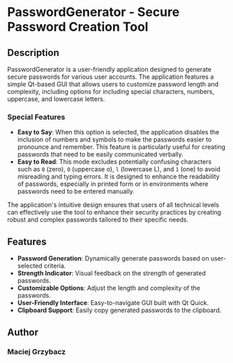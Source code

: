 # PasswordGenerator - Secure Password Creation Tool

## Description
PasswordGenerator is a user-friendly application designed to generate secure passwords for various user accounts. The application features a simple Qt-based GUI that allows users to customize password length and complexity, including options for including special characters, numbers, uppercase, and lowercase letters.

### Special Features
- **Easy to Say**: When this option is selected, the application disables the inclusion of numbers and symbols to make the passwords easier to pronounce and remember. This feature is particularly useful for creating passwords that need to be easily communicated verbally.
- **Easy to Read**: This mode excludes potentially confusing characters such as `0` (zero), `O` (uppercase o), `l` (lowercase L), and `1` (one) to avoid misreading and typing errors. It is designed to enhance the readability of passwords, especially in printed form or in environments where passwords need to be entered manually.

The application's intuitive design ensures that users of all technical levels can effectively use the tool to enhance their security practices by creating robust and complex passwords tailored to their specific needs.

## Features
- **Password Generation**: Dynamically generate passwords based on user-selected criteria.
- **Strength Indicator**: Visual feedback on the strength of generated passwords.
- **Customizable Options**: Adjust the length and complexity of the passwords.
- **User-Friendly Interface**: Easy-to-navigate GUI built with Qt Quick.
- **Clipboard Support**: Easily copy generated passwords to the clipboard.

## Author
### Maciej Grzybacz
